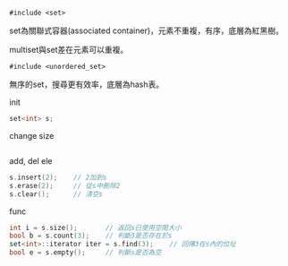 `#include <set>`

set為關聯式容器(associated container)，元素不重複，有序，底層為紅黑樹。

multiset與set差在元素可以重複。

`#include <unordered_set>`

無序的set，搜尋更有效率，底層為hash表。

init
```c++
set<int> s;
```

change size
```c++

```

add, del ele
```c++
s.insert(2);    // 2加到s
s.erase(2);     // 從s中刪除2
s.clear();      // 清空s
```

func
```c++
int i = s.size();       // 返回s已使用空間大小
bool b = s.count(3);    // 判斷3是否存在於s
set<int>::iterator iter = s.find(3);    // 回傳3在s內的位址
bool e = s.empty();     // 判斷s是否為空
```